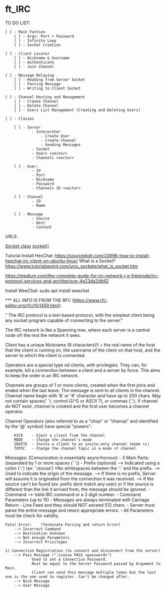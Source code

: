 # ft_IRC

TO DO LIST:
```
[ ] - Main Funtion
    [ ] - Args: Port + Password
    [ ] - Infinite Loop
    [ ] - Socket Creation

[ ] - Client Locator
    [ ] - Nickname & Username
    [ ] - Authenticate
    [ ] - Join Channel

[ ] - Message Relaying
    [ ] - Reading from Server Socket
    [ ] - Parsing Message
    [ ] - Writing to Client Socket

[ ] - Channel Hosting and Management
    [ ] - Create Channel
    [ ] - Delete Channel
    [ ] - Users List Management (Creating and Deleting Users)

[ ] - Classes

    [ ] - Server
            - Interpreter
                - Create User
                - Create Channel
                - Sending Mensages
            - Socket
            - Users <vector>
            - Channels <vector>

    [ ] - User:
            - IP
            - Port
            - Nickname
            - Password
            - Channels ID <vector>

    [ ] - Channel
            - ID    
            - Name

    [ ] - Message
            - Source
            - Dest
            - Content
```

URLS:

[Socket class](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)
[socket()](https://www.ibm.com/docs/en/zos/2.3.0?topic=functions-socket-create-socket)

Tutorial Install HexChat: https://sourcedigit.com/24996-how-to-install-hexchat-irc-client-on-ubuntu-linux/
What is a Socket? https://www.tutorialspoint.com/unix_sockets/what_is_socket.htm


https://medium.com/the-complete-guide-for-irc-network-i-e-freenode/irc-protocol-services-and-architecture-4e23da2db62


Install WeeChat: sudo apt install weechat


*** ALL INFO IS FROM THE RFC (https://www.rfc-editor.org/rfc/rfc1459.html):

" The IRC protocol is a text-based protocol, with the simplest client
   being any socket program capable of connecting to the server."

The IRC network is like a Spanning tree, where each server is a central node ofr the rest the network it sees.

Client has a unique Nickname (9 characters)!! +  the real name of the host
   that the client is running on, the username of the client on that
   host, and the server to which the client is connected.

Operators are a special type od clients, with privilegies. They can, for example, kill a connection between a client and a server by force. This aims to keep the order in an IRC network.

Channels are groups of 1 or more clients, created when the first joins and ended when the last leave. The message is sent to all clients in the channel.
    Channel name begin with '&' or '#' character and have up to 200 chars. May not contain spaces(' '). control G(^G or ASCII 7), or commas (',').
    If channel do NOT exist, channel is created and the first user becomes a channel operator.

Channel Operators (also referred to as a "chop" or "chanop" and identified by the '@' symbol) have special "powers": 

        KICK    - Eject a client from the channel
        MODE    - Change the channel's mode
        INVITE  - Invite a client to an invite-only channel (mode +i)
        TOPIC   - Change the channel topic in a mode +t channel
    
Messages: (Comunication is essentially asyncrhonous)
    - 3 Main Parts: (separated by 1 or more spaces (' '))
        - Prefix (optional)
            --> Indicated using a colon (':') (ex: ':isousa') *No whitespaces between the ':' and the prefix.
            --> Used to indicate the origin of the message.
            --> If there is no prefix, Server will assume it is originated from the connection it was received.
            --> If the source can't be found (ex: prefix dont match any user) or if the source is different than the link it arrived from, the message should be ignored.
        - Command
            --> Valid IRC command or a 3 digit number.
        - Command Parameters (up to 15)
    - Messages are always terminated with Carriage Return - Line Feed and they should NOT exceed 512 chars. 
    - Server must parse the entire message and return appropriate errors.
    - All Parameters must be check for validity. 

    Fatal Error:    (Terminate Parsing and return Error)
        --> Incorrect Command
        --> Destination Unknown
        --> Not enough Parameters
        --> Incorrect Privileges

    1) Connection Registration (to connect and disconnect from the server)
        --> Pass Message (":isousa PASS <password>")
                Used to set a Connection Password.
                Must be equal to the Server Password passed by Argument to Main.
                Client can send this message multiple times but the last one is the one used to register. Can't be changed after. 
        --> Nick Message
        --> User Message

        
